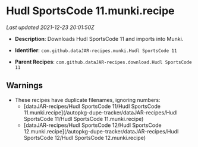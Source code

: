 # Hudl SportsCode 11.munki.recipe

_Last updated 2021-12-23 20:01:50Z_

- **Description**: Downloads Hudl SportsCode 11 and imports into Munki.

- **Identifier**: `com.github.dataJAR-recipes.munki.Hudl SportsCode 11`

- **Parent Recipes**: `com.github.dataJAR-recipes.download.Hudl SportsCode 11`


## Warnings

- These recipes have duplicate filenames, ignoring numbers:
    - [dataJAR-recipes/Hudl SportsCode 11/Hudl SportsCode 11.munki.recipe](/autopkg-dupe-tracker/dataJAR-recipes/Hudl SportsCode 11/Hudl SportsCode 11.munki.recipe)
    - [dataJAR-recipes/Hudl SportsCode 12/Hudl SportsCode 12.munki.recipe](/autopkg-dupe-tracker/dataJAR-recipes/Hudl SportsCode 12/Hudl SportsCode 12.munki.recipe)